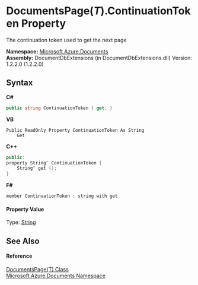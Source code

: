 # DocumentsPage(*T*).ContinuationToken Property 
 

The continuation token used to get the next page

**Namespace:**&nbsp;<a href="856b2e23-9c8b-2618-f913-67d85d500616">Microsoft.Azure.Documents</a><br />**Assembly:**&nbsp;DocumentDbExtensions (in DocumentDbExtensions.dll) Version: 1.2.2.0 (1.2.2.0)

## Syntax

**C#**<br />
``` C#
public string ContinuationToken { get; }
```

**VB**<br />
``` VB
Public ReadOnly Property ContinuationToken As String
	Get
```

**C++**<br />
``` C++
public:
property String^ ContinuationToken {
	String^ get ();
}
```

**F#**<br />
``` F#
member ContinuationToken : string with get

```


#### Property Value
Type: <a href="http://msdn2.microsoft.com/en-us/library/s1wwdcbf" target="_blank">String</a>

## See Also


#### Reference
<a href="5a3674e4-2b1a-2bad-ab7b-08208cdce377">DocumentsPage(T) Class</a><br /><a href="856b2e23-9c8b-2618-f913-67d85d500616">Microsoft.Azure.Documents Namespace</a><br />
